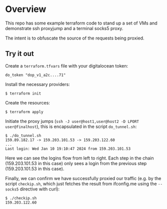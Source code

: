 # Overview

This repo has some example terraform code to stand up a set of VMs and demonstrate ssh proxyjump and a terminal socks5 proxy.

The intent is to obfuscate the source of the requests being proxied.

## Try it out

Create a `terraform.tfvars` file with your digitalocean token:

```
do_token "dop_v1_a2c....71"
```

Install the necessary providers:

```
$ terraform init
```

Create the resources:

```
$ terraform apply
```

Initiate the proxy jumps (`ssh -J user@host1,user@host2 -D LPORT user@finalhost`), this is encapsulated in the script `do_tunnel.sh`:

```
$ ./do_tunnel.sh
159.89.182.17 -> 159.203.101.53 -> 159.203.122.60
...
Last login: Wed Jan 10 19:10:47 2024 from 159.203.101.53
```

Here we can see the logins flow from left to right.  Each step in the chain (159.203.101.53 in this case) only sees a login from the previous step (159.203.101.53 in this case).

Finally, we can confirm we have successfully proxied our traffic (e.g. by the script `checkip.sh`, which just fetches the result from ifconfig.me using the `--socks5` directive with curl):

```
$ ./checkip.sh
159.203.122.60
```

